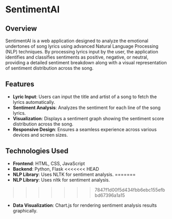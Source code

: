 # SentimentAI

## Overview
SentimentAI is a web application designed to analyze the emotional undertones of song lyrics using advanced Natural Language Processing (NLP) techniques. By processing lyrics input by the user, the application identifies and classifies sentiments as positive, negative, or neutral, providing a detailed sentiment breakdown along with a visual representation of sentiment distribution across the song.

## Features
- **Lyric Input**: Users can input the title and artist of a song to fetch the lyrics automatically.
- **Sentiment Analysis**: Analyzes the sentiment for each line of the song lyrics.
- **Visualization**: Displays a sentiment graph showing the sentiment score distribution across the song.
- **Responsive Design**: Ensures a seamless experience across various devices and screen sizes.

## Technologies Used
- **Frontend**: HTML, CSS, JavaScript
- **Backend**: Python, Flask
<<<<<<< HEAD
- **NLP Library**: Uses NLTK for sentiment analysis.
=======
- **NLP Library**: Uses nltk for sentiment analysis.
>>>>>>> 7847f1d00f5d434fbb6ebc155efbbd67396a1a15
- **Data Visualization**: Chart.js for rendering sentiment analysis results graphically.

